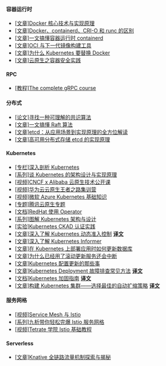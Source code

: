 

#### 容器运行时
* [[文章]Docker 核心技术与实现原理](https://draveness.me/docker/)
* [[文章]Docker、containerd、CRI-O 和 runc 的区别](https://www.tutorialworks.com/difference-docker-containerd-runc-crio-oci/)
* [[文章]一文搞懂容器运行时 containerd](https://www.qikqiak.com/post/containerd-usage/)
* [[文章]OCI 与下一代镜像构建工具](https://moelove.info/2021/11/03/OCI-与下一代镜像构建工具/)
* [[文章]为什么 Kubernetes 要替换 Docker](https://draveness.me/whys-the-design-kubernetes-deprecate-docker/)
* [[文章]云原生之容器安全实践](https://tech.meituan.com/2020/03/12/cloud-native-security.html)

#### RPC

* [[教程]The complete gRPC course](https://dev.to/techschoolguru/series/7311)

#### 分布式

* [[论文]寻找一种可理解的共识算法](https://github.com/maemual/raft-zh_cn)
* [[文章]一文搞懂 Raft 算法](https://www.cnblogs.com/xybaby/p/10124083.html)
* [[文章]etcd：从应用场景到实现原理的全方位解读](https://www.infoq.cn/article/etcd-interpretation-application-scenario-implement-principle/)
* [[文章]高可用分布式存储 etcd 的实现原理](https://draveness.me/etcd-introduction/)

#### Kubernetes

* [[专栏]深入剖析 Kubernetes](https://time.geekbang.org/column/intro/116)
* [[系列]谈 Kubernetes 的架构设计与实现原理](https://draveness.me/tags/kubernetes)
* [[视频]CNCF x Alibaba 云原生技术公开课](https://edu.aliyun.com/roadmap/cloudnative)
* [[视频]华为云云原生王者之路集训营](https://education.huaweicloud.com/programs/63384278-52ab-42e9-8e67-5dff5a9f37fd/about?isAuth=0&amp;cfrom=hwc)
* [[视频]微软 Azure Kubernetes 基础知识](https://www.youtube.com/playlist?list=PLLasX02E8BPCrIhFrc_ZiINhbRkYMKdPT)
* [[专题]腾讯云原生专题](https://cloud.tencent.com/developer/special/TencentCloudNative)
* [[文档]RedHat 使用 Operator](https://access.redhat.com/documentation/zh-cn/openshift_container_platform/4.8/html/operators/index)
* [[系列]图解 Kubernetes 架构与设计](https://i.cloudnative.to/kubernetes/kubernetes/index)
* [[实验]Kubernetes CKAD 认证实践](https://start.aliyun.com/course?id=0iNJ9RDH)
* [[文章]深入了解 Kubernetes 动态准入控制](https://github.com/morvencao/kube-mutating-webhook-tutorial/blob/master/medium-article.md) [**译文**](https://blog.hdls.me/15564491070483.html)
* [[文章]深入了解 Kubernetes Informer](https://cloudnative.to/blog/client-go-informer-source-code/)
* [[文章]在 Kubernetes 上部署应用时如何更新数据库](https://cloudnative.to/blog/running-database-migration-when-deploying-to-kubernetes/)
* [[文章]为什么已经用了滚动更新服务还会中断](https://feisky.xyz/posts/2021-01-18-rolling-update/)
* [[文章]Kubernetes 配置更新的那些事](https://feisky.xyz/posts/2021-01-13-config-manage/)
* [[文章]Kubernetes Deployment 故障排查常见方法](https://learnk8s.io/troubleshooting-deployments) [**译文**](https://www.qikqiak.com/post/troubleshooting-deployments/)
* [[文档]Kubernetes 加固指南](https://media.defense.gov/2021/Aug/03/2002820425/-1/-1/1/CTR_KUBERNETESHARDENINGGUIDANCE.PDF) [**译文**](https://jimmysong.io/kubernetes-hardening-guidance/)
* [[文章]构建 Kubernetes 集群——选择最佳的自动扩缩策略](https://learnk8s.io/kubernetes-autoscaling-strategies#when-autoscaling-pods-goes-wrong) [**译文**](https://atbug.com/auto-scaling-best-practice-in-kubernetes/)
 
#### 服务网格
* [[视频]Service Mesh 与 Istio](https://edu.aliyun.com/course/1946/lesson/list?spm=5176.8764728.aliyun-edu-course-tab.2.4e9f348fZmiWoF)
* [[系列]九析带你轻松完爆 Istio 服务网格](https://jiuxi.org.cn/categories/istio/)
* [[视频]Tetrate 学院 Istio 基础教程](https://academy.tetrate.io/courses/istio-fundamentals-zh)


#### Serverless
* [[文章]Knative 全链路流量机制探索与揭秘](https://www.infoq.cn/article/niwwtl3apwoz7uigdmsb)
